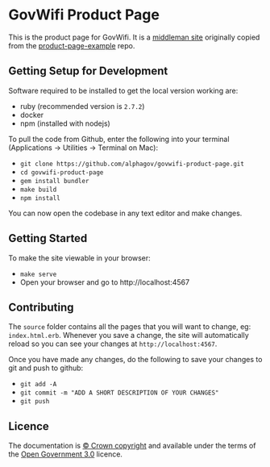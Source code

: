 # GovWifi Product Page

This is the product page for GovWifi. It is a [middleman site](http://middlemanapp.com/) originally copied from the [product-page-example](https://github.com/alphagov/product-page-example) repo.

## Getting Setup for Development

Software required to be installed to get the local version working are:

- ruby (recommended version is `2.7.2`)
- docker
- npm (installed with nodejs)

To pull the code from Github, enter the following into your terminal (Applications -> Utilities -> Terminal on Mac):

- `git clone https://github.com/alphagov/govwifi-product-page.git`
- `cd govwifi-product-page`
- `gem install bundler`
- `make build`
- `npm install`

You can now open the codebase in any text editor and make changes.

## Getting Started

To make the site viewable in your browser:

- `make serve`
- Open your browser and go to http://localhost:4567

## Contributing

The `source` folder contains all the pages that you will want to change, eg: `index.html.erb`. Whenever you save a change, the site will automatically reload so you can see your changes at `http://localhost:4567`.

Once you have made any changes, do the following to save your changes to git and push to github:

- `git add -A`
- `git commit -m "ADD A SHORT DESCRIPTION OF YOUR CHANGES"`
- `git push`

## Licence

The documentation is [© Crown copyright][copyright] and available under the terms
of the [Open Government 3.0][ogl] licence.

[mit]: LICENCE
[copyright]: http://www.nationalarchives.gov.uk/information-management/re-using-public-sector-information/uk-government-licensing-framework/crown-copyright/
[ogl]: http://www.nationalarchives.gov.uk/doc/open-government-licence/version/3/
